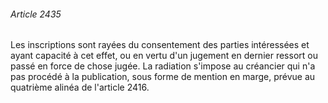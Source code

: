 ###### Article 2435

Les inscriptions sont rayées du consentement des parties intéressées et ayant capacité à cet effet, ou en vertu d'un jugement en dernier ressort ou passé en force de chose jugée. La radiation s'impose au créancier qui n'a pas procédé à la publication, sous forme de mention en marge, prévue au quatrième alinéa de l'article 2416.

